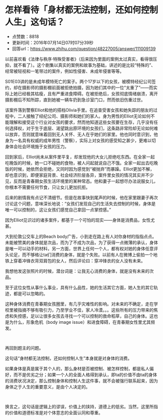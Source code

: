 # 怎样看待「身材都无法控制，还如何控制人生」这句话？
- 点赞数：8818
- 更新时间：2016年07月14日07时07分39秒
- 回答url：https://www.zhihu.com/question/48227005/answer/111009139
<body>
 <p data-pid="cJQYtnQV">以前喜欢看《法律与秩序·特殊受害者》（后来因为里面的案例太过真实，看得很压抑，就不看了）。这个剧集以真实的案例和故事为基础，讲述的是比较“特殊的”、经常被轻视和一笔带过的案件，例如性侵害、未成年侵害等等。</p>
 <p data-pid="YCz4614C">S01E03讲的是未成年模特死亡的案子。两个17岁以下的女孩，被模特经纪公司签约，却在摄影师的摄影棚前面被拒绝拍摄，因为她们其中的一位“太重了”——而实际上她已经极其枯瘦，且有严重进食障碍。在被拒绝后，女孩彻底情绪崩溃，离开摄影棚后不知所踪，直到她被一辆车扔到急诊室门口，然而依旧伤重过世。</p>
 <p data-pid="kTtF4agY">该案件落到警察Elliot和他的搭档Olivia手里。在追查受害女孩和她失踪的朋友的过程中，二人接触了经纪公司、摄影师和她们的家人。身为男性的Elliot无论如何不能理解和接受这个行业对女孩的要求，然而他知道这些女孩要在生存，几乎没有任何选择权，对于生于底层、渴望跳出原环境的女孩们，这条路非常险却无论如何难以放弃，否则就意味着回到无人关怀、无人在乎她们的家里。他也同时意识到，他身为一名具有权威的成年男性（警察），实际上对女孩的感受知之甚少，更难以切身体会社会环境施于女孩的压力。</p>
 <p data-pid="LQooMv3j">回到家后，Elliot尚未从案件里平复，却发现他的大女儿拒绝吃东西。在全家一起吃晚饭的时候，她一口不碰她的食物，被人问起就说自己不饿。全家一起出去吃晚饭的时候，她依然会拒绝，又同时因为感觉到“被抛弃”而暴躁。Elliot更加不解，却也意识到，即便家庭背景、社会经济阶层各异，案件里女孩的情况其实并不少见，反而是青春期女孩生活环境里的某种常态。他和妻子一起想尽办法说服女儿，你根本不需要任何节食，只让女儿更加抗拒。</p>
 <p data-pid="ceBtTb7M">后来的剧情我有点记不清细节。但是在故事快到尾声的时候，他在家里跟妻子再次讨论这个问题，意味深长地说：“女孩们发现自己的生活失去控制的时候，身体是唯一可以控制的，这让女孩们感觉自己拿回一点掌控感。”</p>
 <p data-pid="hMyDxhmr">因为Elliot见识过的诸多案件，都基于一个可怕的现实——身体是消费品，女性尤甚。</p>
 <p data-pid="7kMzWwd7">大到伦敦公交车上的Beach body广告，小到走在路上有人对你身材的指指点点。未能被赞美的身体就是次品，而为了不成为次品，为了获得一点微薄的承认，身体是唯一可以动手的材料，另一方面，世界上任何一个人，都有权对她的身体任意评头论足，而不够格让ta们消费的身体，就是个失败。以前有人在微博上偷拍一个地铁上穿着冲锋衣背双肩包的女人，然后评论曰：穿冲锋衣的女人没有未来。</p>
 <p data-pid="V370w59s">我想他发这张照片的时候，潜台词是：让我无心消费的身体，就是没有未来的次品。</p>
 <p data-pid="NSyUrzsA">至于这位女性从事什么事业，具有什么品性，她的生活其它方面，她人生的其它轨迹，都是可以忽略的。</p>
 <p data-pid="nI3e0fdB">这种身体消费在青春期女孩圈里，有几乎灾难性的影响。对未来的不确定，走在学校里被指摘不够有吸引力，乃至学业不佳，家人冷漠。。。这些所有的压力带来的焦虑和失控感，足以让很多女孩去寻找一个可以控制的救命稻草，自己的身体。这也是为什么，形象危机（body image issue）和进食障碍，在青春期女性里尤其频发。</p>
 <br>
 <p data-pid="nAvPulP2">再回到题主的问题。</p>
 <p data-pid="5KRPbNzo">这句话“身材都无法控制，还如何控制人生”本身就是对身体的消费。</p>
 <p data-pid="cN2-C_2c">如果身体是真是属于其个人的，那么身材是否被控制、被怎样控制，都是私人偏好，而不是优劣之分；如果一个人的全面人格得到承认，即ta的价值不由ta的身体的消费状况决定，那么控制身体和控制人生这件事，就不会被强行联系起来，因为身体之于人生的重要意义，是由个人决定的。</p>
 <br>
 <p data-pid="ZhQAcDGF">换言之，这句话是逻辑上的谬误，价值上的挟持，道德上的低劣。当然，这里所指的价值和道德标准是对个体意志的全面认同和尊重。</p>
</body>